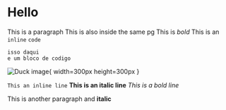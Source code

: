 # Hello

<tag1> <tag2>
This is a paragraph
This is also inside the same pg
This is *bold*
This is an `inline` `code`

```
isso daqui
e um bloco de codigo
```

![Duck image](./duck.jpg){ width=300px height=300px }

`This an inline line`
**This is an italic line**
*This is a bold line*

This is another paragraph and **italic**
